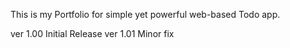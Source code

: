 This is my Portfolio for simple yet powerful web-based Todo app.

ver 1.00 Initial Release
ver 1.01 Minor fix